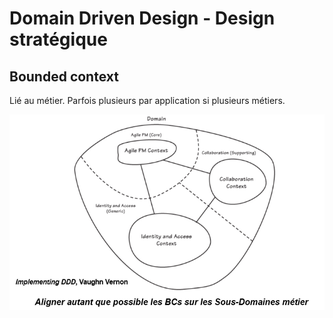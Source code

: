 # Domain Driven Design - Design stratégique

## Bounded context

Lié au métier. Parfois plusieurs par application si plusieurs métiers.

![BC](BC.PNG)



